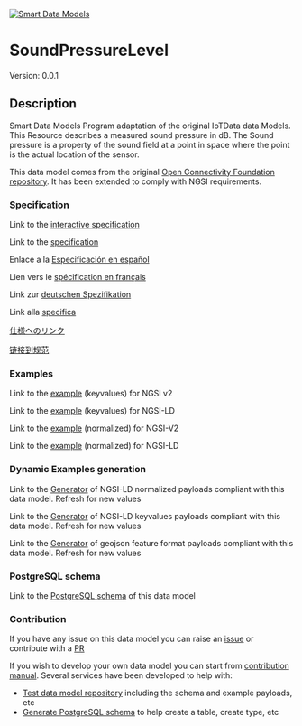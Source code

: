 [![Smart Data Models](https://smartdatamodels.org/wp-content/uploads/2022/01/SmartDataModels_logo.png "Logo")](https://smartdatamodels.org)
# SoundPressureLevel
Version: 0.0.1

## Description 

Smart Data Models Program adaptation of the original IoTData data Models. This Resource describes a measured sound pressure in dB.  The Sound pressure is a property of the sound field at a point in space where the point is the actual location of the sensor.

This data model comes from the original [Open Connectivity Foundation repository](https://github.com/openconnectivityfoundation/IoTDataModels). It has been extended to comply with NGSI requirements.
### Specification

Link to the [interactive specification](https://swagger.lab.fiware.org/?url=https://smart-data-models.github.io/dataModel.OCF/SoundPressureLevel/swagger.yaml)

Link to the [specification](https://github.com/smart-data-models/dataModel.OCF/blob/master/SoundPressureLevel/doc/spec.md)

Enlace a la [Especificación en español](https://github.com/smart-data-models/dataModel.OCF/blob/master/SoundPressureLevel/doc/spec_ES.md)

Lien vers le [spécification en français](https://github.com/smart-data-models/dataModel.OCF/blob/master/SoundPressureLevel/doc/spec_FR.md)

Link zur [deutschen Spezifikation](https://github.com/smart-data-models/dataModel.OCF/blob/master/SoundPressureLevel/doc/spec_DE.md)

Link alla [specifica](https://github.com/smart-data-models/dataModel.OCF/blob/master/SoundPressureLevel/doc/spec_IT.md)

[仕様へのリンク](https://github.com/smart-data-models/dataModel.OCF/blob/master/SoundPressureLevel/doc/spec_JA.md)

[链接到规范](https://github.com/smart-data-models/dataModel.OCF/blob/master/SoundPressureLevel/doc/spec_ZH.md)
### Examples

Link to the [example](https://smart-data-models.github.io/dataModel.OCF/SoundPressureLevel/examples/example.json) (keyvalues) for NGSI v2

Link to the [example](https://smart-data-models.github.io/dataModel.OCF/SoundPressureLevel/examples/example.jsonld) (keyvalues) for NGSI-LD

Link to the [example](https://smart-data-models.github.io/dataModel.OCF/SoundPressureLevel/examples/example-normalized.json) (normalized) for NGSI-V2

Link to the [example](https://smart-data-models.github.io/dataModel.OCF/SoundPressureLevel/examples/example-normalized.jsonld) (normalized) for NGSI-LD
### Dynamic Examples generation

Link to the [Generator](https://smartdatamodels.org/extra/ngsi-ld_generator.php?schemaUrl=https://raw.githubusercontent.com/smart-data-models/dataModel.OCF/master/SoundPressureLevel/schema.json&email=info@smartdatamodels.org) of NGSI-LD normalized payloads compliant with this data model. Refresh for new values

Link to the [Generator](https://smartdatamodels.org/extra/ngsi-ld_generator_keyvalues.php?schemaUrl=https://raw.githubusercontent.com/smart-data-models/dataModel.OCF/master/SoundPressureLevel/schema.json&email=info@smartdatamodels.org) of NGSI-LD keyvalues payloads compliant with this data model. Refresh for new values

Link to the [Generator](https://smartdatamodels.org/extra/geojson_features_generator.php?schemaUrl=https://raw.githubusercontent.com/smart-data-models/dataModel.OCF/master/SoundPressureLevel/schema.json&email=info@smartdatamodels.org) of geojson feature format payloads compliant with this data model. Refresh for new values
### PostgreSQL schema

Link to the [PostgreSQL schema](https://github.com/smart-data-models/dataModel.OCF/blob/master/SoundPressureLevel/schema.sql) of this data model
### Contribution

 If you have any issue on this data model you can raise an [issue](https://github.com/smart-data-models/dataModel.OCF/issues)  or contribute with a [PR](https://github.com/smart-data-models/dataModel.OCF/pulls)

 If you wish to develop your own data model you can start from [contribution manual](https://bit.ly/contribution_manual). Several services have been developed to help with: 
 - [Test data model repository](https://smartdatamodels.org/index.php/data-models-contribution-api/) including the schema and example payloads, etc
 - [Generate PostgreSQL schema](https://smartdatamodels.org/index.php/sql-service/) to help create a table, create type, etc